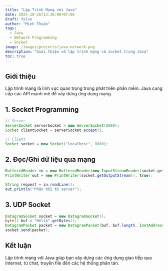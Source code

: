 ```yaml
---
title: "Lập Trình Mạng với Java"
date: 2025-10-26T13:30:00+07:00
draft: false
author: "Minh Thuận"
tags:
  - Java
  - Network Programming
  - Socket
image: /images/projects/java-network.png
description: "Giới thiệu về lập trình mạng và socket trong Java"
toc: true
---
```


## Giới thiệu

Lập trình mạng là lĩnh vực quan trọng trong phát triển phần mềm. Java cung cấp các API mạnh mẽ để xây dựng ứng dụng mạng.

## 1. Socket Programming

```java
// Server
ServerSocket serverSocket = new ServerSocket(8080);
Socket clientSocket = serverSocket.accept();

// Client
Socket socket = new Socket("localhost", 8080);
```

## 2. Đọc/Ghi dữ liệu qua mạng

```java
BufferedReader in = new BufferedReader(new InputStreamReader(socket.getInputStream()));
PrintWriter out = new PrintWriter(socket.getOutputStream(), true);

String request = in.readLine();
out.println("Phản hồi từ server");
```

## 3. UDP Socket

```java
DatagramSocket socket = new DatagramSocket();
byte[] buf = "Hello".getBytes();
DatagramPacket packet = new DatagramPacket(buf, buf.length, InetAddress.getByName("localhost"), 8080);
socket.send(packet);
```

## Kết luận

Lập trình mạng với Java giúp bạn xây dựng các ứng dụng giao tiếp qua Internet, từ chat, truyền file đến các hệ thống phân tán.

